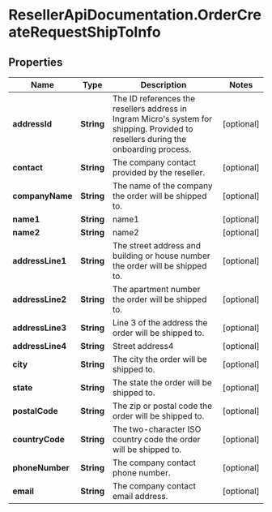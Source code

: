 # ResellerApiDocumentation.OrderCreateRequestShipToInfo

## Properties

Name | Type | Description | Notes
------------ | ------------- | ------------- | -------------
**addressId** | **String** | The ID references the resellers address in Ingram Micro&#39;s system for shipping. Provided to resellers during the onboarding process. | [optional] 
**contact** | **String** | The company contact provided by the reseller. | [optional] 
**companyName** | **String** | The name of the company the order will be shipped to. | [optional] 
**name1** | **String** | name1 | [optional] 
**name2** | **String** | name2 | [optional] 
**addressLine1** | **String** | The street address and building or house number the order will be shipped to. | [optional] 
**addressLine2** | **String** | The apartment number the order will be shipped to. | [optional] 
**addressLine3** | **String** | Line 3 of the address the order will be shipped to. | [optional] 
**addressLine4** | **String** | Street address4 | [optional] 
**city** | **String** | The city the order will be shipped to. | [optional] 
**state** | **String** | The state the order will be shipped to. | [optional] 
**postalCode** | **String** | The zip or postal code the order will be shipped to. | [optional] 
**countryCode** | **String** | The two-character ISO country code the order will be shipped to. | [optional] 
**phoneNumber** | **String** | The company contact phone number. | [optional] 
**email** | **String** | The company contact email address. | [optional] 



